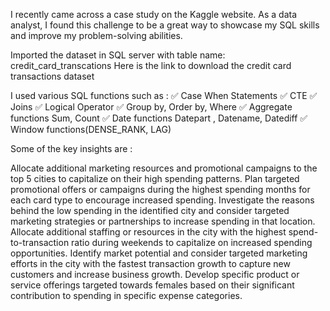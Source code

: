 I recently came across a case study on the Kaggle website. As a data analyst, I found this challenge to be a great way to showcase my SQL skills and improve my problem-solving abilities.

Imported the dataset in SQL server with table name: credit_card_transcations
Here is the link to download the credit card transactions dataset

I used various SQL functions such as :
✅ Case When Statements
✅ CTE
✅ Joins
✅ Logical Operator
✅ Group by, Order by, Where
✅ Aggregate functions Sum, Count
✅ Date functions Datepart , Datename, Datediff
✅ Window functions(DENSE_RANK, LAG)

Some of the key insights are :

Allocate additional marketing resources and promotional campaigns to the top 5 cities to capitalize on their high spending patterns.
Plan targeted promotional offers or campaigns during the highest spending months for each card type to encourage increased spending.
Investigate the reasons behind the low spending in the identified city and consider targeted marketing strategies or partnerships to increase spending in that location.
Allocate additional staffing or resources in the city with the highest spend-to-transaction ratio during weekends to capitalize on increased spending opportunities.
Identify market potential and consider targeted marketing efforts in the city with the fastest transaction growth to capture new customers and increase business growth.
Develop specific product or service offerings targeted towards females based on their significant contribution to spending in specific expense categories.
